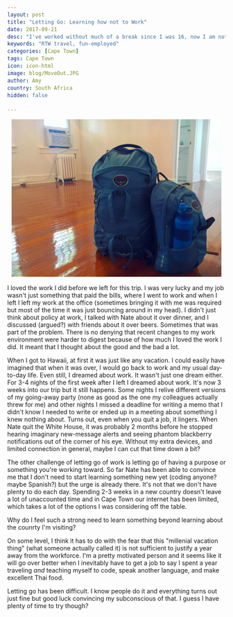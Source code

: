 ```yaml
---
layout: post
title: "Letting Go: Learning how not to Work"
date: 2017-09-21
desc: "I've worked without much of a break since I was 16, now I am not going to work for a year. It's been an adjustment."
keywords: "RTW travel, fun-employed"
categories: [Cape Town]
tags: Cape Town
icon: icon-html
image: blog/MoveOut.JPG
author: Amy
country: South Africa
hidden: false

---
```


<div style="text-align: center;"><a href="/static/assets/img/blog/MoveOut.JPG" target="_blank"><img src="/static/assets/img/blog/MoveOut.JPG" style="max-width: calc(100% - 20px);"></a></div>

I loved the work I did before we left for this trip. I was very lucky and my job wasn't just something that paid the bills, where I went to work and when I left I left my work at the office (sometimes bringing it with me was required but most of the time it was just bouncing around in my head). I didn't just think about policy at work, I talked with Nate about it over dinner, and I discussed (argued?) with friends about it over beers. Sometimes that was part of the problem. There is no denying that recent changes to my work environment were harder to digest because of how much I loved the work I did. It meant that I thought about the good and the bad a lot. 

When I got to Hawaii, at first it was just like any vacation. I could easily have imagined that when it was over, I would go back to work and my usual day-to-day life. Even still, I dreamed about work. It wasn't just one dream either. For 3-4 nights of the first week after I left I dreamed about work. It's now 3 weeks into our trip but it still happens. Some nights I relive different versions of my going-away party (none as good as the one my colleagues actually threw for me) and other nights I missed a deadline for writing a memo that I didn't know I needed to write or ended up in a meeting about something I knew nothing about. Turns out, even when you quit a job, it lingers. When Nate quit the White House, it was probably 2 months before he stopped hearing imaginary new-message alerts and seeing phantom blackberry notifications out of the corner of his eye. Without my extra devices, and limited connection in general, maybe I can cut that time down a bit?

The other challenge of letting go of work is letting go of having a purpose or something you're working toward. So far Nate has been able to convince me that I don't need to start learning something new yet (coding anyone? maybe Spanish?) but the urge is already there. It's not that we don't have plenty to do each day. Spending 2-3 weeks in a new country doesn't leave a lot of unaccounted time and in Cape Town our internet has been limited, which takes a lot of the options I was considering off the table. 

Why do I feel such a strong need to learn something beyond learning about the counrty I'm visiting? 

On some level, I think it has to do with the fear that this "millenial vacation thing" (what someone actually called it) is not sufficient to justify a year away from the workforce. I'm a pretty motivated person and it seems like it will go over better when I inevitably have to get a job to say I spent a year traveling _and_ teaching myself to code, speak another language, and make excellent Thai food. 

Letting go has been difficult. I know people do it and everything turns out just fine but good luck convincing my subconscious of that. I guess I have plenty of time to try though? 
